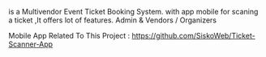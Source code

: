 is a Multivendor Event Ticket Booking System.  with app mobile for scaning a ticket ,It offers lot of features. Admin & Vendors / Organizers

Mobile App Related To This Project : https://github.com/SiskoWeb/Ticket-Scanner-App 
